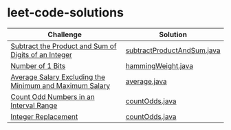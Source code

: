 # leet-code-solutions

| Challenge                                                                                                                     | Solution                                                                              |
| ----------------------------------------------------------------------------------------------------------------------------- | --------------------------------------------------------------------------------------|
| [Subtract the Product and Sum of Digits of an Integer](https://leetcode.com/problems/subtract-the-product-and-sum-of-digits-of-an-integer/?isFullScreen=true)                  | [subtractProductAndSum.java](./solutions/subtractProductAndSum.java)              |
| [Number of 1 Bits](https://leetcode.com/problems/number-of-1-bits/?isFullScreen=true)                  | [hammingWeight.java](./solutions/hammingWeight.java)
| [Average Salary Excluding the Minimum and Maximum Salary](https://leetcode.com/problems/average-salary-excluding-the-minimum-and-maximum-salary/?isFullScreen=true)                  | [average.java](./solutions/average.java)              |
| [Count Odd Numbers in an Interval Range](https://leetcode.com/problems/number-of-1-bits/?isFullScreen=true)                  | [countOdds.java](./solutions/countOdds.java)
| [Integer Replacement](https://leetcode.com/problems/integer-replacement//?isFullScreen=true)                  | [countOdds.java](./solutions/integerReplacement.java)

